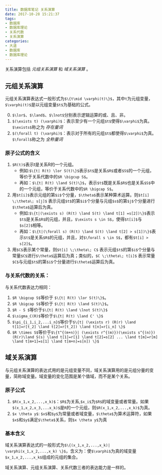 ```yaml
---
title: 数据库笔记 关系演算
date: 2017-10-28 15:21:37
tags:
- 数据库
- 数据库理论 
- 关系代数
- 关系演算
categories:
- 大道
- 数据库
- 数据库理论 
---
```


关系演算包括 *元组关系演算* 和 *域关系演算* 。

## 元组关系演算

元组关系演算表达式一般形式为`$\{t\mid \varphi(t)\}$`，其中`t`为元组变量，`$\varphi(t)$`是以元组变量`$t$`为基础的公式。

0. `$\lor$`、`$\land$`、`$\lnot$`分别表示逻辑运算的或、且、非。
1. `$(\exists t) (\varphi)$`：表示至少有一个元组`$t$`使得`$\varphi$`为真。`$\exists$`称之为 *存在量词*
2. `$(\forall t) (\varphi)$`：表示对于所有的元组`$t$`都使得`$\varphi$`为真。`$\forall$`称之为 *全称量词*

<!--more-->

### 原子公式的含义

1. `$R(t)$`表示t是关系R的一个元组。
    * 例如:`$\{t| R(t) \lor S(t)\}$`表示`$t$`是关系`$R$`或者`$S$`的一个元组，等价于关系代数中的`$R \bigcup S$`。
    * 再如：`$\{t| R(t) \land S(t)\}$`，表示`$t$`既是关系`$R$`也是关系`$S$`中的一个元组，等价于关系代数中的`$R \bigcap S$`。
2. 用`$t[i]$`表示元组的第`$i$`个分量，`$\theta$`表示某种算术运算。则`$t[i] \;\theta\; s[j]$` 表示元组`$t$`的第`$i$`个分量与元组`$s$`的第`$j$`个分量进行`$\theta$`运算后为真。
    * 例如:`$\{t|(\exists s) (R(t) \land S(t) \land t[1] =s[2])\}$`表示`$t$`是关系`$R$`的元组，并且，`$\exists s \in S$`，使得`$t[i]$`与`$s[2]$`相等。
    * 再如：`$\{t|(\forall s) (R(t) \land S(t) \land t[2] > s[1])\}$`表示`$t$`是关系`$R$`的元组，并且，对`$\forall s \in S$`，都有`$t[i] > s[2]$`。
3. 用`$C$`表示某个常量，则`$t[i] \;\theta\; C$` 表示元组`$t$`的第`$i$`个分量与常量`$C$`进行`$\theta$`运算后为真；类似的，`$C \;\theta\; t[i]$` 表示常量`$C$`与元组`$t$`的第`$i$`个分量进行`$\theta$`运算后为真。

### 与关系代数的关系：

与关系代数表达力相同：

1. `$R \bigcup S$`等价于 `$\{t| R(t) \lor S(t)\}$`。
2. `$R \bigcap S$`等价于 `$\{t| R(t) \land S(t)\}$`。
3. `$R - S $`等价于`$\{t| R(t) \land \lnot S(t)\}$`
4. `$\sigma_C(R)$`等价于`$\{t| R(t) \land C' \}$`
5. `$\pi_{i_1,i_2,...i_n}$`等价于`$\{t| (\exists r) (R(r) \land t[1]=r[t_2] \land t[2]=r[t_2]) \land t[n]=r[i_n] \}$`
6. `$R \times S$`等价于`$\{t^{(m+n)}| (\exists r^{(m)})(\exists s^{(n)}) (R(r)\land S(s) \land t[1]=r[1] \land t[2]=s[2] ... \land t[m]=r[m] \land t[m+1]=s[1] \land t[m+n]=s[n]) \}$`

## 域关系演算

与元组关系演算的表达式用的是元组变量不同，域关系演算用的是元组分量的变量，简称域变量。域变量的变化范围是某个值域，而不是某个关系。

### 原子公式

1. `$R(x_1,x_2,...,x_k)$`：`$R$`为关系,`$x_i$`为`$R$`的域变量或者常量。如果`$(x_1,x_2,x_3,...x_k)$`是`R`的一个元组，则`$R(x_1,x_2,...,x_k)$`为真。
2. `$x \theta y$`: `$x$`和`$y$`为常量或者域变量，`$\theta$`为算术运算符，如果`$x$`和`$y$`满足`$\theta$`关系，则`$x \theta y$`为真

### 基本含义

域关系演算表达式的一般形式为`$\{(x_1,x_2,...,x_k)| \varphi(x_1,x_2,...,x_k) \}$`，含义为：使`$\varphi$`为真的域变量`$x_1,x_2,...,x_k$`组成的元组的集合。

域关系演算、元组关系演算、关系代数三者的表达能力是一样的。

